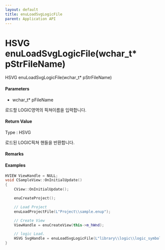```yaml
---
layout: default
title: enuLoadSvgLogicFile
parent: Application API
---
```

# HSVG enuLoadSvgLogicFile\(wchar\_t\* pStrFileName\)

HSVG enuLoadSvgLogicFile\(wchar\_t\* pStrFileName\)

#### Parameters

* wchar\_t\* pFileName

로드할 LOGIC영역의 픽쳐이름을 입력합니다.

#### Return Value

Type : HSVG

로드된 LOGIC픽쳐 핸들을 반환합니다.

#### Remarks

#### Examples

```cpp
HVIEW ViewHandle = NULL; 
void CSampleView::OnInitialUpdate() 
{ 
    CView::OnInitialUpdate(); 

    enuCreateProject(); 

    // Load Project
    enuLoadProjectFile(L"Project\\sample.enup"); 

    // Create View
    ViewHandle = enuCreateView(this->m_hWnd); 

    // logic Load. 
    HSVG SvgHandle = enuLoadSvgLogicFile(L"library\\logic\\logic_symbol.svg");
}
```



